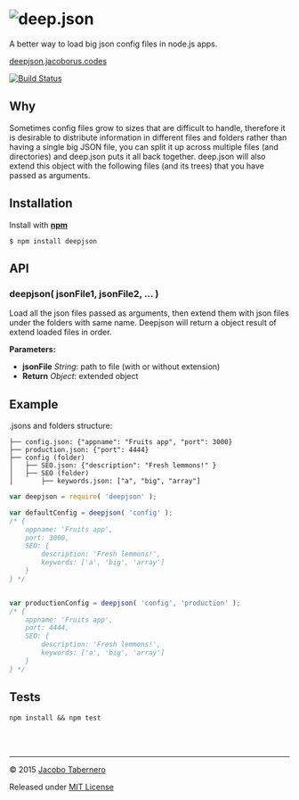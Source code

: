 ![deep.json](https://raw.githubusercontent.com/jacoborus/deepJSON/master/brand/logo.png 'deepjson logo')
========================================================================================================

A better way to load big json config files in node.js apps.

[deepjson.jacoborus.codes](http://deepjson.jacoborus.codes)

[![Build Status](https://travis-ci.org/jacoborus/deep-json.svg?branch=master)](https://travis-ci.org/jacoborus/deep-json)


Why
---

Sometimes config files grow to sizes that are difficult to handle, therefore it is desirable to distribute information in different files and folders rather than having a single big JSON file, you can split it up across multiple files (and directories) and deep.json puts it all back together. deep.json will also extend this object with the following files (and its trees) that you have passed as arguments.


Installation
------------

Install with **[npm](https://www.npmjs.org/package/deepjson)**
```
$ npm install deepjson
```

API
---

### deepjson( jsonFile1, jsonFile2, ... )

Load all the json files passed as arguments, then extend them with json files under the folders with same name. Deepjson will return a object result of extend loaded files in order.


**Parameters:**

- **jsonFile** *String*: path to file (with or without extension)
- **Return** *Object*: extended object


Example
-------

.jsons and folders structure:
```
├── config.json: {"appname": "Fruits app", "port": 3000}
├── production.json: {"port": 4444}
├── config (folder)
│   ├── SEO.json: {"description": "Fresh lemmons!" }
│   ├── SEO (folder)
│       ├── keywords.json: ["a", "big", "array"]
```

```js
var deepjson = require( 'deepjson' );

var defaultConfig = deepjson( 'config' );
/* {
    appname: 'Fruits app',
    port: 3000,
    SEO: {
        description: 'Fresh lemmons!',
        keywords: ['a', 'big', 'array']
    }
} */


var productionConfig = deepjson( 'config', 'production' );
/* {
    appname: 'Fruits app',
    port: 4444,
    SEO: {
        description: 'Fresh lemmons!',
        keywords: ['a', 'big', 'array']
    }
} */
```


Tests
-----

```
npm install && npm test
```

<br><br>

---

© 2015 [Jacobo Tabernero](http://jacoborus.codes)

Released under [MIT License](https://raw.github.com/jacoborus/deep-json/master/LICENSE)
